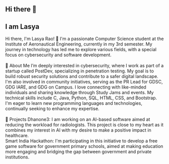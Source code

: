 ## Hi there 👋
## I am Lasya
Hi there, I'm Lasya Rao! 👋
I'm a passionate Computer Science student at the Institute of Aeronautical Engineering, currently in my 3rd semester. My journey in technology has led me to explore various fields, with a special focus on cybersecurity and software development.
</br>
</br>
🌟 About Me
I’m deeply interested in cybersecurity, where I work as part of a startup called PostDev, specializing in penetration testing. My goal is to build robust security solutions and contribute to a safer digital landscape.
</br>
I'm also involved in community initiatives, serving as the PR Lead for GDSC, GDG IARE, and GDG on Campus. I love connecting with like-minded individuals and sharing knowledge through Study Jams and events.
My technical skills include C, Java, Python, SQL, HTML, CSS, and Bootstrap. I'm eager to learn new programming languages and technologies, continually seeking to enhance my expertise.
</br>
</br>
🚀 Projects 
Dhanone3: I am working on an AI-based software aimed at reducing the workload for radiologists. This project is close to my heart as it combines my interest in AI with my desire to make a positive impact in healthcare.
</br>
Smart India Hackathon: I'm participating in this initiative to develop a free game software for government primary schools, aimed at making education more engaging and bridging the gap between government and private institutions.
<!--
**Lasya1905/Lasya1905** is a ✨ _special_ ✨ repository because its `README.md` (this file) appears on your GitHub profile.

Here are some ideas to get you started:

- 🔭 I’m currently working on ...
- 🌱 I’m currently learning ...
- 👯 I’m looking to collaborate on ...
- 🤔 I’m looking for help with ...
- 💬 Ask me about ...
- 📫 How to reach me: ...
- 😄 Pronouns: ...
- ⚡ Fun fact: ...
-->
